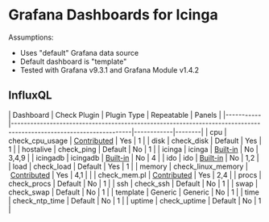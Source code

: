 # Grafana Dashboards for Icinga

Assumptions:
* Uses "default" Grafana data source
* Default dashboard is "template"
* Tested with Grafana v9.3.1 and Grafana Module v1.4.2

## InfluxQL

| Dashboard | Check Plugin       | Plugin Type                                                                                  | Repeatable | Panels |
|-----------|-------------------------------------------------------------------------------------------------------------------|------------|--------|
| cpu       | check_cpu_usage    | [Contributed](https://github.com/iamcheko/check_cpu_usage)                                   | Yes        | 1      |
| disk      | check_disk         | Default                                                                                      | Yes        | 1      |
| hostalive | check_ping         | Default                                                                                      | No         | 1      |
| icinga    | icinga             | [Built-in](https://icinga.com/docs/icinga-2/latest/doc/10-icinga-template-library/#icinga)   | No         | 3,4,9  |
| icingadb  | icingadb           | [Built-in](https://icinga.com/docs/icinga-2/latest/doc/10-icinga-template-library/#icingadb) | No         | 4      |
| ido       | ido                | [Built-in](https://icinga.com/docs/icinga-2/latest/doc/10-icinga-template-library/#ido)      | No         | 1,2    |
| load      | check_load         | Default                                                                                      | Yes        | 1      |
| memory    | check_linux_memory | [Contributed](https://github.com/hugme/Nag_checks)                                           | Yes        | 4,1    |
|           | check_mem.pl       | [Contributed](https://github.com/justintime/nagios-plugins)                                  | Yes        | 2,4    |
| procs     | check_procs        | Default                                                                                      | No         | 1      |
| ssh       | check_ssh          | Default                                                                                      | No         | 1      |
| swap      | check_swap         | Default                                                                                      | No         | 1      |
| template  | Generic            | Generic                                                                                      | No         | 1      |
| time      | check_ntp_time     | Default                                                                                      | No         | 1      |
| uptime    | check_uptime       | Default                                                                                      | No         | 1      |
